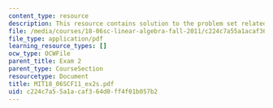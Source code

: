 ```yaml
---
content_type: resource
description: This resource contains solution to the problem set related to exam 2.
file: /media/courses/18-06sc-linear-algebra-fall-2011/c224c7a55a1acaf364d0ff4f01b057b2_MIT18_06SCF11_ex2s.pdf
file_type: application/pdf
learning_resource_types: []
ocw_type: OCWFile
parent_title: Exam 2
parent_type: CourseSection
resourcetype: Document
title: MIT18_06SCF11_ex2s.pdf
uid: c224c7a5-5a1a-caf3-64d0-ff4f01b057b2
---
```

